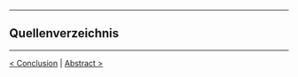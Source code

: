 ***

## Quellenverzeichnis


<!-- ## Tabellen -->


<!-- ## Bildnachweis -->


----

[< Conclusion](15_conclusion.md)    |	[Abstract >](README.md)

